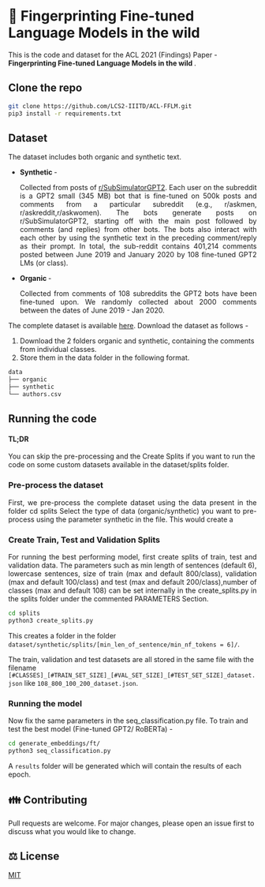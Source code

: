 # 🌳 Fingerprinting Fine-tuned Language Models in the wild <br>

This is the code and dataset for the ACL 2021 (Findings) Paper - <b> Fingerprinting Fine-tuned Language Models in the wild </b>.<br>

## Clone the repo
```bash
git clone https://github.com/LCS2-IIITD/ACL-FFLM.git
pip3 install -r requirements.txt 
```

## Dataset

The dataset includes both organic and synthetic text.
<ul>
  <li> <b> Synthetic </b> - 
    <p align = "justify">
      Collected from posts of <a href = "https://www.reddit.com/r/SubSimulatorGPT2/">r/SubSimulatorGPT2</a>. Each user on the  subreddit is  a  GPT2  small  (345  MB)  bot  that  is  fine-tuned   on   500k   posts   and   comments   from   a particular  subreddit  (e.g.,  r/askmen,  r/askreddit,r/askwomen). The  bots generate posts on r/SubSimulatorGPT2, starting off with the main post followed by comments (and replies) from other bots. The bots also interact with each other by using the synthetic text in the preceding comment/reply as their prompt. In total, the sub-reddit contains 401,214 comments posted between June  2019  and  January  2020  by  108  fine-tuned GPT2  LMs (or class).
     </p>
  <li> <b> Organic </b> - 
    <p align = "justify">
    Collected from comments of 108 subreddits the GPT2 bots have been fine-tuned upon. We randomly collected about 2000 comments between the dates of June 2019 - Jan 2020.
    </p>
</ul>

The complete dataset is available <a href = "https://drive.google.com/drive/folders/1r9129JJ3QTtF0r-aQ6fSXtSzbEb8RGHo?usp=sharing">here</a>.
Download the dataset as follows -

<ol>
  <li> Download the 2 folders organic and synthetic, containing the comments from individual classes.
  <li> Store them in the data folder in the following format.
</ol>

```bash
data
├── organic
├── synthetic
└── authors.csv
```

## Running the code

#### TL;DR
You can skip the pre-processing and the Create Splits if you want to run the code on some custom datasets available in the dataset/splits folder.

### Pre-process the dataset

<p align = "justify"> 
  First, we pre-process the complete dataset using the data present in the folder cd splits
  Select the type of data (organic/synthetic) you want to pre-process using the parameter synthetic in the file.
  This would create a 
</p>

### Create Train, Test and Validation Splits
<p align = "justify">
For running the best performing model, first create splits of train, test and validation data. The parameters such as min length of sentences (default 6), lowercase sentences, size of train (max and default 800/class), validation (max and default 100/class) and test (max and default 200/class),number of classes (max  and default 108) can be set internally in the create_splits.py in the splits folder under the  commented PARAMETERS Section.
</p>
  
```bash
cd splits
python3 create_splits.py
```
This creates a folder in the folder ```dataset/synthetic/splits/[min_len_of_sentence/min_nf_tokens = 6]/```.

The train, validation and test datasets are all stored in the same file with the filename   ```[#CLASSES]_[#TRAIN_SET_SIZE]_[#VAL_SET_SIZE]_[#TEST_SET_SIZE]_dataset.json``` like ```108_800_100_200_dataset.json```.

### Running the model
Now fix the same parameters in the seq_classification.py file.
To train and test the best model (Fine-tuned GPT2/ RoBERTa) - 

```bash
cd generate_embeddings/ft/
python3 seq_classification.py 
```

A ```results``` folder will be generated which will contain the results of each epoch.

## 👪 Contributing

Pull requests are welcome. For major changes, please open an issue first to discuss what you would like to change.

## ⚖️ License
[MIT](https://choosealicense.com/licenses/mit/)
